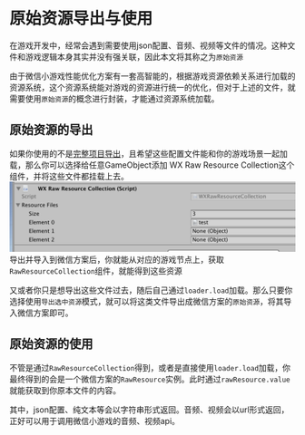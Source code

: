 # 原始资源导出与使用
在游戏开发中，经常会遇到需要使用json配置、音频、视频等文件的情况。这种文件和游戏逻辑本身其实并没有强关联，因此本文将其称之为`原始资源`

由于微信小游戏性能优化方案有一套高智能的，根据游戏资源依赖关系进行加载的资源系统，这个资源系统能对游戏的资源进行统一的优化，但对于上述的文件，就需要使用`原始资源`的概念进行封装，才能通过资源系统加载。

## 原始资源的导出
如果你使用的不是[完整项目导出](../fullproject/flow.md)，且希望这些配置文件能和你的游戏场景一起加载，那么你可以选择给任意GameObject添加 WX Raw Resource Collection这个组件，并将这些文件都挂载上去。
![image.png](./image/raw.png)
导出并导入到微信方案后，你就能从对应的游戏节点上，获取`RawResourceCollection`组件，就能得到这些资源

又或者你只是想导出这些文件过去，随后自己通过`loader.load`加载。那么只要你选择使用`导出选中资源`模式，就可以将这类文件导出成微信方案的`原始资源`，将其导入微信方案即可。

## 原始资源的使用

不管是通过`RawResourceCollection`得到，或者是直接使用`loader.load`加载，你最终得到的会是一个微信方案的`RawResource`实例。此时通过`rawResource.value`就能获取到你原本文件的内容。

其中，json配置、纯文本等会以字符串形式返回。音频、视频会以url形式返回，正好可以用于调用微信小游戏的音频、视频api。